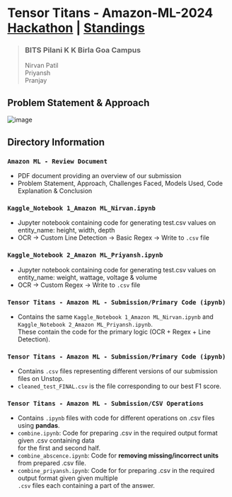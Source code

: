 # Tensor Titans - Amazon-ML-2024 [Hackathon](https://unstop.com/hackathons/amazon-ml-challenge-amazon-1100713/coding-challenge/200089) | [Standings](https://unstop.com/hackathons/amazon-ml-challenge-amazon-1100713/coding-challenge/200089)
> ### BITS Pilani K K Birla Goa Campus <br>
> Nirvan Patil  <br>
> Priyansh <br>
> Pranjay

## Problem Statement & Approach
![image](https://github.com/user-attachments/assets/1e8d218e-6669-4cef-b6a0-992168af053c)


## Directory Information

### `Amazon ML - Review Document`
* PDF document providing an overview of our submission
* Problem Statement, Approach, Challenges Faced, Models Used, Code Explanation & Conclusion

### `Kaggle_Notebook 1_Amazon ML_Nirvan.ipynb`
* Jupyter notebook containing code for generating test.csv values on entity_name: height, width, depth
* OCR -> Custom Line Detection -> Basic Regex -> Write to `.csv` file

### `Kaggle_Notebook 2_Amazon ML_Priyansh.ipynb`
* Jupyter notebook containing code for generating test.csv values on entity_name: weight, wattage, voltage & volume
* OCR -> Custom Regex -> Write to `.csv` file

### `Tensor Titans - Amazon ML - Submission/Primary Code (ipynb)`
* Contains the same `Kaggle_Notebook 1_Amazon ML_Nirvan.ipynb` and `Kaggle_Notebook 2_Amazon ML_Priyansh.ipynb`. <br>
These contain the code for the primary logic (OCR + Regex + Line Detection).

### `Tensor Titans - Amazon ML - Submission/Primary Code (ipynb)`
* Contains `.csv` files representing different versions of our submission files on Unstop.
* `cleaned_test_FINAL.csv` is the file corresponding to our best F1 score.

### `Tensor Titans - Amazon ML - Submission/CSV Operations`
* Contains `.ipynb` files with code for different operations on .csv files using **pandas**.
* `combine.ipynb`: Code for preparing .csv in the required output format given .csv containing data <br>
for the first and second half.
* `combine_abscence.ipynb`: Code for **removing missing/incorrect units** from prepared .csv file.
* `combine_priyansh.ipynb`: Code for for preparing .csv in the required output format given given multiple <br>
`.csv` files each containing a part of the answer.
